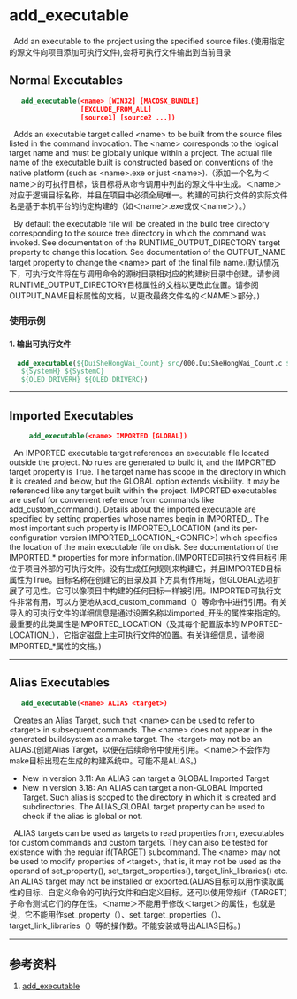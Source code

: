# add_executable
&nbsp;&nbsp;Add an executable to the project using the specified source files.(使用指定的源文件向项目添加可执行文件),会将可执行文件输出到当前目录

## Normal Executables
```cmake 
   add_executable(<name> [WIN32] [MACOSX_BUNDLE]
                  [EXCLUDE_FROM_ALL]
                  [source1] [source2 ...])
```

&nbsp;&nbsp;Adds an executable target called \<name\> to be built from the source files listed in the command invocation. The \<name\> corresponds to the logical target name and must be globally unique within a project. The actual file name of the executable built is constructed based on conventions of the native platform (such as \<name\>.exe or just \<name\>).（添加一个名为＜name＞的可执行目标，该目标将从命令调用中列出的源文件中生成。＜name＞对应于逻辑目标名称，并且在项目中必须全局唯一。构建的可执行文件的实际文件名是基于本机平台的约定构建的（如＜name＞.exe或仅＜name＞）。）

&nbsp;&nbsp;By default the executable file will be created in the build tree directory corresponding to the source tree directory in which the command was invoked. See documentation of the RUNTIME_OUTPUT_DIRECTORY target property to change this location. See documentation of the OUTPUT_NAME target property to change the \<name\> part of the final file name.(默认情况下，可执行文件将在与调用命令的源树目录相对应的构建树目录中创建。请参阅RUNTIME_OUTPUT_DIRECTORY目标属性的文档以更改此位置。请参阅OUTPUT_NAME目标属性的文档，以更改最终文件名的＜NAME＞部分。)

### 使用示例
#### 1. 输出可执行文件
```cmake 
  add_executable(${DuiSheHongWai_Count} src/000.DuiSheHongWai_Count.c ${DeviceH} ${DeviceC} ${DriverH} ${DriverC} ${STARTUP_FILE} ${LINKR_SCRIPT}
   ${SystemH} ${SystemC} 
   ${OLED_DRIVERH} ${OLED_DRIVERC})
```

---

## Imported Executables
```cmake 
     add_executable(<name> IMPORTED [GLOBAL])
```
&nbsp;&nbsp;An IMPORTED executable target references an executable file located outside the project. No rules are generated to build it, and the IMPORTED target property is True. The target name has scope in the directory in which it is created and below, but the GLOBAL option extends visibility. It may be referenced like any target built within the project. IMPORTED executables are useful for convenient reference from commands like add_custom_command(). Details about the imported executable are specified by setting properties whose names begin in IMPORTED_. The most important such property is IMPORTED_LOCATION (and its per-configuration version IMPORTED_LOCATION_\<CONFIG\>) which specifies the location of the main executable file on disk. See documentation of the IMPORTED_* properties for more information.(IMPORTED可执行文件目标引用位于项目外部的可执行文件。没有生成任何规则来构建它，并且IMPORTED目标属性为True。目标名称在创建它的目录及其下方具有作用域，但GLOBAL选项扩展了可见性。它可以像项目中构建的任何目标一样被引用。IMPORTED可执行文件非常有用，可以方便地从add_custom_command（）等命令中进行引用。有关导入的可执行文件的详细信息是通过设置名称以imported_开头的属性来指定的。最重要的此类属性是IMPORTED_LOCATION（及其每个配置版本的IMPORTED-LOCATION_<CONFIG>），它指定磁盘上主可执行文件的位置。有关详细信息，请参阅IMPORTED_*属性的文档。)

---

## Alias Executables
```cmake 
   add_executable(<name> ALIAS <target>)
```
&nbsp;&nbsp;Creates an Alias Target, such that \<name> can be used to refer to \<target\> in subsequent commands. The \<name> does not appear in the generated buildsystem as a make target. The \<target> may not be an ALIAS.(创建Alias Target，以便在后续命令中使用<name>引用<Target>。＜name＞不会作为make目标出现在生成的构建系统中。<target>可能不是ALIAS。)
   - New in version 3.11: An ALIAS can target a GLOBAL Imported Target
   - New in version 3.18: An ALIAS can target a non-GLOBAL Imported Target. Such alias is scoped to the directory in which it is created and subdirectories. The ALIAS_GLOBAL target property can be used to check if the alias is global or not.

&nbsp;&nbsp;ALIAS targets can be used as targets to read properties from, executables for custom commands and custom targets. They can also be tested for existence with the regular if(TARGET) subcommand. The \<name> may not be used to modify properties of \<target>, that is, it may not be used as the operand of set_property(), set_target_properties(), target_link_libraries() etc. An ALIAS target may not be installed or exported.(ALIAS目标可以用作读取属性的目标、自定义命令的可执行文件和自定义目标。还可以使用常规if（TARGET）子命令测试它们的存在性。＜name＞不能用于修改＜target＞的属性，也就是说，它不能用作set_property（）、set_target_properties（）、target_link_libraries（）等的操作数。不能安装或导出ALIAS目标。)

---

## 参考资料
1. [add_executable](https://cmake.org/cmake/help/latest/command/add_executable.html)